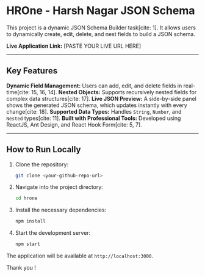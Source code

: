 # HROne - Harsh Nagar JSON Schema 

This project is a dynamic JSON Schema Builder task[cite: 1]. It allows users to dynamically create, edit, delete, and nest fields to build a JSON schema.

**Live Application Link:** [PASTE YOUR LIVE URL HERE]

---

## Key Features

**Dynamic Field Management:** Users can add, edit, and delete fields in real-time[cite: 15, 16, 14].
**Nested Objects:** Supports recursively nested fields for complex data structures[cite: 17].
**Live JSON Preview:** A side-by-side panel shows the generated JSON schema, which updates instantly with every change[cite: 18].
**Supported Data Types:** Handles `String`, `Number`, and `Nested` types[cite: 11].
**Built with Professional Tools:** Developed using ReactJS, Ant Design, and React Hook Form[cite: 5, 7].

---

## How to Run Locally

1.  Clone the repository:
    ```bash
    git clone <your-github-repo-url>
    ```
2.  Navigate into the project directory:
    ```bash
    cd hrone
    ```
3.  Install the necessary dependencies:
    ```bash
    npm install
    ```
4.  Start the development server:
    ```bash
    npm start
    ```
The application will be available at `http://localhost:3000`.

 Thank you !
